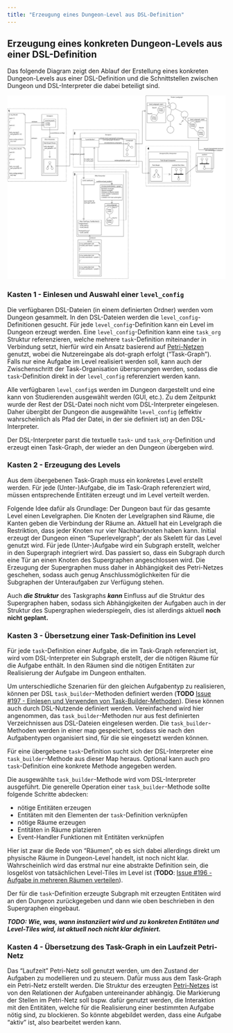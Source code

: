 ```yaml
---
title: "Erzeugung eines Dungeon-Level aus DSL-Definition"
---
```


## Erzeugung eines konkreten Dungeon-Levels aus einer DSL-Definition

Das folgende Diagram zeigt den Ablauf der Erstellung eines konkreten Dungeon-Levels aus
einer DSL-Definition und die Schnittstellen zwischen Dungeon und DSL-Interpreter die dabei
beteiligt sind.

![Überblick](img/system_overview.png)

### Kasten 1 - Einlesen und Auswahl einer `level_config`

Die verfügbaren DSL-Dateien (in einem definierten Ordner) werden vom Dungeon gesammelt. In
den DSL-Dateien werden die `level_config`-Definitionen gesucht. Für jede
`level_config`-Definition kann ein Level im Dungeon erzeugt werden. Eine
`level_config`-Definition kann eine `task_org` Struktur referenzieren, welche mehrere
`task`-Definition miteinander in Verbindung setzt, hierfür wird ein Ansatz basierend auf
[Petri-Netzen](../control_mechanisms/petri_nets.md) genutzt, wobei die Nutzereingabe als
dot-graph erfolgt (“Task-Graph”). Falls nur eine Aufgabe im Level realisiert werden soll,
kann auch der Zwischenschritt der Task-Organisation übersprungen werden, sodass die
`task`-Definition direkt in der `level_config` referenziert werden kann.

Alle verfügbaren `level_config`s werden im Dungeon dargestellt und eine kann von
Studierenden ausgewählt werden (GUI, etc.). Zu dem Zeitpunkt wurde der Rest der DSL-Datei
noch nicht vom DSL-Interpreter eingelesen. Daher übergibt der Dungeon die ausgewählte
`level_config` (effektiv wahrscheinlich als Pfad der Datei, in der sie definiert ist) an den
DSL-Interpreter.

Der DSL-Interpreter parst die textuelle `task`- und `task_org`-Definition und erzeugt einen
Task-Graph, der wieder an den Dungeon übergeben wird.

### Kasten 2 - Erzeugung des Levels

Aus dem übergebenen Task-Graph muss ein konkretes Level erstellt werden. Für jede
(Unter-)Aufgabe, die im Task-Graph referenziert wird, müssen entsprechende Entitäten erzeugt
und im Level verteilt werden.

Folgende Idee dafür als Grundlage: Der Dungeon baut für das gesamte Level einen
Levelgraphen. Die Knoten der Levelgraphen sind Räume, die Kanten geben die Verbindung der
Räume an. Aktuell hat ein Levelgraph die Restriktion, dass jeder Knoten nur vier
Nachbarknoten haben kann. Initial erzeugt der Dungeon einen “Superlevelgraph”, der als
Skelett für das Level genutzt wird. Für jede (Unter-)Aufgabe wird ein Subgraph erstellt,
welcher in den Supergraph integriert wird. Das passiert so, dass ein Subgraph durch eine Tür
an einen Knoten des Supergraphen angeschlossen wird. Die Erzeugung der Supergraphen muss
daher in Abhängigkeit des Petri-Netzes geschehen, sodass auch genug Anschlussmöglichkeiten
für die Subgraphen der Unteraufgaben zur Verfügung stehen.

Auch ***die Struktur*** des Taskgraphs ***kann*** Einfluss auf die Struktur des Supergraphen
haben, sodass sich Abhängigkeiten der Aufgaben auch in der Struktur des Supergraphen
wiederspiegeln, dies ist allerdings aktuell **noch nicht geplant.**

### Kasten 3 - Übersetzung einer Task-Definition ins Level

Für jede `task`-Definition einer Aufgabe, die im Task-Graph referenziert ist, wird vom
DSL-Interpreter ein Subgraph erstellt, der die nötigen Räume für die Aufgabe enthält. In den
Räumen sind die nötigen Entitäten zur Realisierung der Aufgabe im Dungeon enthalten.

Um unterschiedliche Szenarien für den gleichen Aufgabentyp zu realisieren, können per DSL
`task_builder`-Methoden definiert werden (**TODO** [Issue #197 - Einlesen und Verwenden von
Task-Builder-Methoden](https://github.com/Programmiermethoden/Dungeon/issues/197)). Diese
können auch durch DSL-Nutzende definiert werden. Vereinfachend wird hier angenommen, das
`task_builder`-Methoden nur aus fest definierten Verzeichnissen aus DSL-Dateien eingelesen
werden. Die `task_builder`-Methoden werden in einer map gespeichert, sodass sie nach den
Aufgabentypen organisiert sind, für die sie eingesetzt werden können.

Für eine übergebene `task`-Definition sucht sich der DSL-Interpreter eine
`task_builder`-Methode aus dieser Map heraus. Optional kann auch pro `task`-Definition eine
konkrete Methode angegeben werden.

Die ausgewählte `task_builder`-Methode wird vom DSL-Interpreter ausgeführt. Die generelle
Operation einer `task_builder`-Methode sollte folgende Schritte abdecken:

- nötige Entitäten erzeugen
- Entitäten mit den Elementen der `task`-Definition verknüpfen
- nötige Räume erzeugen
- Entitäten in Räume platzieren
- Event-Handler Funktionen mit Entitäten verknüpfen

Hier ist zwar die Rede von “Räumen”, ob es sich dabei allerdings direkt um physische Räume
in Dungeon-Level handelt, ist noch nicht klar. Wahrscheinlich wird das erstmal nur eine
abstrakte Definition sein, die losgelöst von tatsächlichen Level-Tiles im Level ist (**TODO**:
[Issue #196 - Aufgabe in mehreren Räumen
verteilen](https://github.com/Programmiermethoden/Dungeon/issues/196)).

Der für die `task`-Definition erzeugte Subgraph mit erzeugten Entitäten wird an den Dungeon
zurückgegeben und dann wie oben beschrieben in den Supergraphen eingebaut.

***TODO: Wie, was, wann instanziiert wird und zu konkreten Entitäten und Level-Tiles wird,
ist aktuell noch nicht klar definiert.***

### Kasten 4 - Übersetzung des Task-Graph in ein Laufzeit Petri-Netz

Das “Laufzeit” Petri-Netz soll genutzt werden, um den Zustand der Aufgaben zu modellieren
und zu steuern. Dafür muss aus dem Task-Graph ein Petri-Netz erstellt werden. Die Struktur
des erzeugten [Petri-Netzes](../control_mechanisms/petri_nets.md) ist von den Relationen der
Aufgaben untereinander abhängig. Die Markierung der Stellen im Petri-Netz soll bspw. dafür
genutzt werden, die Interaktion mit den Entitäten, welche für die Realisierung einer
bestimmten Aufgabe nötig sind, zu blockieren. So könnte abgebildet werden, dass eine Aufgabe
“aktiv” ist, also bearbeitet werden kann.
